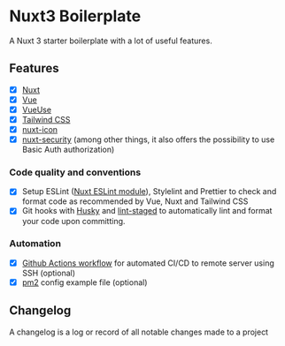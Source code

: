 # Nuxt3 Boilerplate

A Nuxt 3 starter boilerplate with a lot of useful features.

## Features

- [x] [Nuxt](https://v3.nuxtjs.org)
- [x] [Vue](https://vuejs.org)
- [x] [VueUse](https://vueuse.org/guide/#nuxt)
- [x] [Tailwind CSS](https://tailwindcss.nuxtjs.org)
- [x] [nuxt-icon](https://github.com/nuxt-modules/icon)
- [x] [nuxt-security](https://github.com/Baroshem/nuxt-security) (among other things, it also offers the possibility to use Basic Auth authorization)

### Code quality and conventions

- [x] Setup ESLint ([Nuxt ESLint module](https://eslint.nuxt.com/packages/module)), Stylelint and Prettier to check and format code as recommended by Vue, Nuxt and Tailwind CSS
- [x] Git hooks with [Husky](https://typicode.github.io/husky/) and [lint-staged](https://github.com/okonet/lint-staged) to automatically lint and format your code upon committing.

### Automation

- [x] [Github Actions workflow](https://docs.github.com/en/actions/using-workflows/about-workflows) for automated CI/CD to remote server using SSH (optional)
- [x] [pm2](https://pm2.keymetrics.io) config example file (optional)

## Changelog

A changelog is a log or record of all notable changes made to a project
